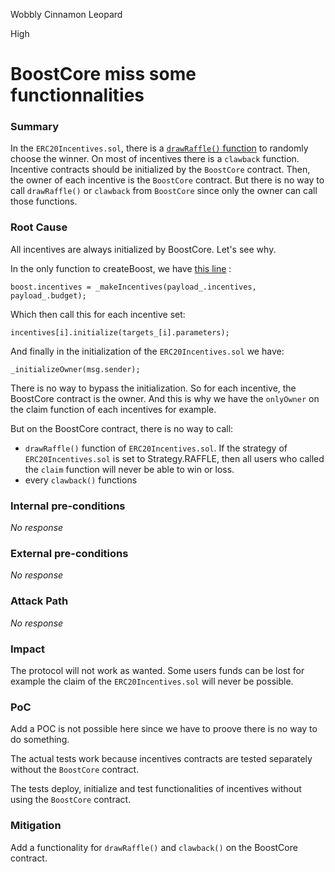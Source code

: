 Wobbly Cinnamon Leopard

High

# BoostCore miss some functionnalities

### Summary

In the `ERC20Incentives.sol`, there is a [`drawRaffle()` function](https://github.com/sherlock-audit/2024-06-boost-aa-wallet/blob/main/boost-protocol/packages/evm/contracts/incentives/ERC20Incentive.sol#L137-L145) to randomly choose the winner. On most of incentives there is a `clawback` function. Incentive contracts should be initialized by the `BoostCore` contract. Then, the owner of each incentive is the `BoostCore` contract. But there is no way to call `drawRaffle()` or `clawback` from `BoostCore` since only the owner can call those functions.

### Root Cause

All incentives are always initialized by BoostCore. Let's see why.

In the only function to createBoost, we have [this line](https://github.com/sherlock-audit/2024-06-boost-aa-wallet/blob/main/boost-protocol/packages/evm/contracts/BoostCore.sol#L128) :

```solidity
boost.incentives = _makeIncentives(payload_.incentives, payload_.budget);
```
Which then call this for each incentive set:

```solidity
incentives[i].initialize(targets_[i].parameters);
```

And finally in the initialization of the `ERC20Incentives.sol` we have:
```solidity
_initializeOwner(msg.sender);
```

There is no way to bypass the initialization. So for each incentive, the BoostCore contract is the owner. And this is why we have the `onlyOwner` on the claim function of each incentives for example.

But on the BoostCore contract, there is no way to call:
 - `drawRaffle()` function of `ERC20Incentives.sol`. If the strategy of `ERC20Incentives.sol` is set to Strategy.RAFFLE, then all users who called the `claim` function will never be able to win or loss.
 - every `clawback()` functions

### Internal pre-conditions

_No response_

### External pre-conditions

_No response_

### Attack Path

_No response_

### Impact

The protocol will not work as wanted. Some users funds can be lost for example the claim of the `ERC20Incentives.sol` will never be possible.

### PoC

Add a POC is not possible here since we have to proove there is no way to do something.

The actual tests work because incentives contracts are tested separately without the `BoostCore` contract. 

The tests deploy, initialize and test functionalities of incentives without using the `BoostCore` contract.

### Mitigation

Add a functionality for `drawRaffle()` and `clawback()` on the BoostCore contract.